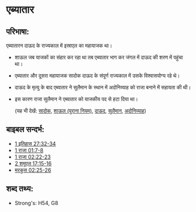 # एब्यातार #

## परिभाषा: ##

एब्यातारन दाऊद के राज्यकाल में इस्राएल का महायाजक था।

* शाऊल जब याजकों का संहार कर रहा था तब एब्यातार भाग कर जंगल में दाऊद की शरण में पहुंचा था।
* एब्यातार और दूसरा महायाजक सादोक दाऊद के संपूर्ण राज्यकाल में उसके विश्वासयोग्य रहे थे।
* दाऊद के मृत्यु के बाद एब्यातार ने सुलैमान के स्थान में अदोनिय्याह को राजा बनाने में सहायता की थी। 
* इस कारण राजा सुलैमान ने एब्यातार को याजकीय पद से हटा दिया था।
  
  (यह भी देखें: [सादोक](../names/zadok.md), [शाऊल (पुराना नियम)](../names/saul.md), [दाऊद](../names/david.md), [सुलैमान](../names/solomon.md), [अदोनिय्याह](../names/adonijah.md))

## बाइबल सन्दर्भ: ##

* [1 इतिहास 27:32-34](rc://hi/tn/help/1ch/27/32)
* [1 राजा 01:7-8](rc://hi/tn/help/1ki/01/07)
* [1 राजा 02:22-23](rc://hi/tn/help/1ki/02/22)
* [2 शमूएल 17:15-16](rc://hi/tn/help/2sa/17/15)
* [मरकुस 02:25-26](rc://hi/tn/help/mrk/02/25)

## शब्द तथ्य: ##

* Strong's: H54, G8
